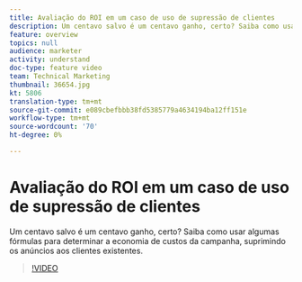 ```yaml
---
title: Avaliação do ROI em um caso de uso de supressão de clientes
description: Um centavo salvo é um centavo ganho, certo? Saiba como usar algumas fórmulas para determinar a economia de custos da campanha, suprimindo os anúncios aos clientes existentes.
feature: overview
topics: null
audience: marketer
activity: understand
doc-type: feature video
team: Technical Marketing
thumbnail: 36654.jpg
kt: 5806
translation-type: tm+mt
source-git-commit: e089cbefbbb38fd5385779a4634194ba12ff151e
workflow-type: tm+mt
source-wordcount: '70'
ht-degree: 0%

---
```



# Avaliação do ROI em um caso de uso de supressão de clientes

Um centavo salvo é um centavo ganho, certo? Saiba como usar algumas fórmulas para determinar a economia de custos da campanha, suprimindo os anúncios aos clientes existentes.

>[!VIDEO](https://video.tv.adobe.com/v/36654/?quality=12&learn=on)
